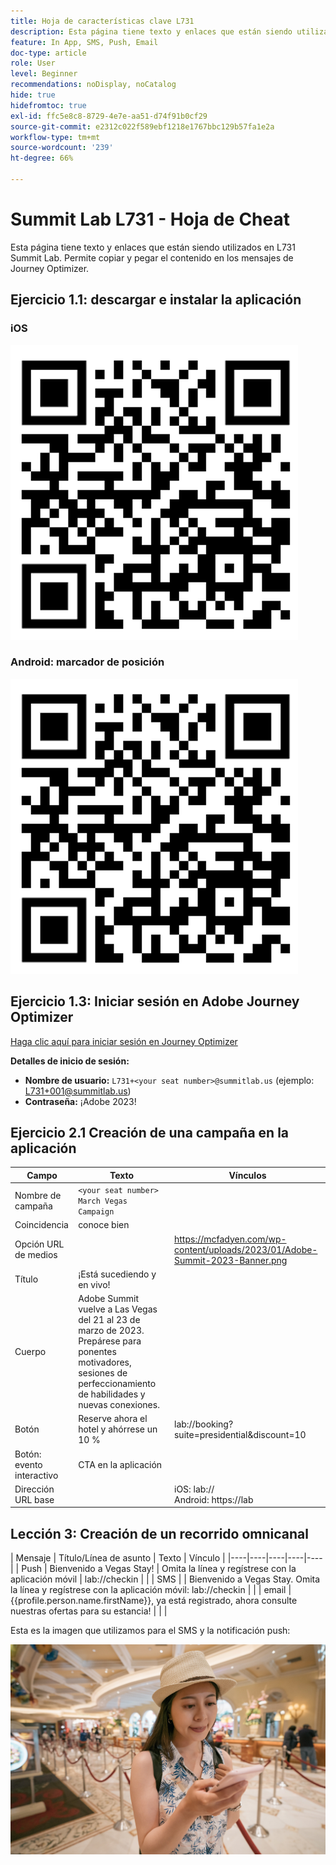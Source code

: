 ```yaml
---
title: Hoja de características clave L731
description: Esta página tiene texto y enlaces que están siendo utilizados en L731 Summit Lab.
feature: In App, SMS, Push, Email
doc-type: article
role: User
level: Beginner
recommendations: noDisplay, noCatalog
hide: true
hidefromtoc: true
exl-id: ffc5e8c8-8729-4e7e-aa51-d74f91b0cf29
source-git-commit: e2312c022f589ebf1218e1767bbc129b57fa1e2a
workflow-type: tm+mt
source-wordcount: '239'
ht-degree: 66%

---
```


# Summit Lab L731 - Hoja de Cheat

Esta página tiene texto y enlaces que están siendo utilizados en L731 Summit Lab. Permite copiar y pegar el contenido en los mensajes de Journey Optimizer.

## Ejercicio 1.1: descargar e instalar la aplicación

### iOS

![Código QR para iOS](/help/assets/lab731-ios-qr-code.png)

### Android: marcador de posición

![Código QR para Android](/help/assets/lab731-ios-qr-code.png)


## Ejercicio 1.3: Iniciar sesión en Adobe Journey Optimizer

[Haga clic aquí para iniciar sesión en Journey Optimizer](https://experience.adobe.com/#/@techmarketingdemos/sname:summit-2023-ajo-lab/journey-optimizer/home)

**Detalles de inicio de sesión:**

* **Nombre de usuario:** `L731+<your seat number>@summitlab.us` (ejemplo: L731+001@summitlab.us)
* **Contraseña:** ¡Adobe 2023!


## Ejercicio 2.1 Creación de una campaña en la aplicación



| Campo | Texto | Vínculos |
|----|----|----|
| Nombre de campaña | `<your seat number> March Vegas Campaign` |  |
| Coincidencia | conoce bien |  |
| Opción URL de medios |  | https://mcfadyen.com/wp-content/uploads/2023/01/Adobe-Summit-2023-Banner.png |
| Título | ¡Está sucediendo y en vivo! |  |
| Cuerpo | Adobe Summit vuelve a Las Vegas del 21 al 23 de marzo de 2023. Prepárese para ponentes motivadores, sesiones de perfeccionamiento de habilidades y nuevas conexiones. |  |
| Botón | Reserve ahora el hotel y ahórrese un 10 % | lab://booking?suite=presidential&amp;discount=10 |
| Botón: evento interactivo | CTA en la aplicación |  |
| Dirección URL base |  | iOS: lab:// <br>Android: https://lab |



## Lección 3: Creación de un recorrido omnicanal

| Mensaje | Título/Línea de asunto | Texto | Vínculo |
|----|----|----|----|----|
| Push | Bienvenido a Vegas Stay! | Omita la línea y regístrese con la aplicación móvil | lab://checkin |  |
| SMS |  | Bienvenido a Vegas Stay. Omita la línea y regístrese con la aplicación móvil: lab://checkin |  |
| email | {{profile.person.name.firstName}}, ya está registrado, ahora consulte nuestras ofertas para su estancia! |  |  |


Esta es la imagen que utilizamos para el SMS y la notificación push:

![Registro en línea](/help/assets/vegas_online_check_in.jpg)
